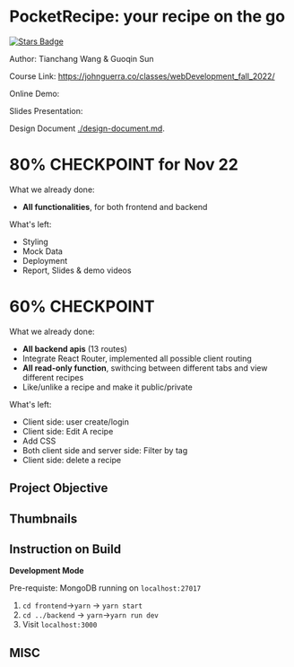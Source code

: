 # PocketRecipe: your recipe on the go

<a href="https://github.com/chang2000/chang2000.github.io/stargazers"><img src="https://img.shields.io/github/stars/chang2000/chang2000.github.io" alt="Stars Badge"/></a>

Author: Tianchang Wang & Guoqin Sun

Course Link: https://johnguerra.co/classes/webDevelopment_fall_2022/

Online Demo:

Slides Presentation:

Design Document [./design-document.md](./design-document.md).

# 80% CHECKPOINT for Nov 22

What we already done:

- **All functionalities**, for both frontend and backend

What's left:

- Styling
- Mock Data
- Deployment
- Report, Slides & demo videos

# 60% CHECKPOINT

What we already done:

- **All backend apis** (13 routes)
- Integrate React Router, implemented all possible client routing
- **All read-only function**, swithcing between different tabs and view different recipes
- Like/unlike a recipe and make it public/private

What's left:

- Client side: user create/login
- Client side: Edit A recipe
- Add CSS
- Both client side and server side: Filter by tag
- Client side: delete a recipe

## Project Objective

## Thumbnails

## Instruction on Build

**Development Mode**

Pre-requiste: MongoDB running on `localhost:27017`

1. `cd frontend`->`yarn` -> `yarn start`
2. `cd ../backend` -> `yarn`->`yarn run dev`
3. Visit `localhost:3000`

## MISC
